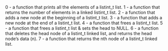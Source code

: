 0 - a function that prints all the elements of a listint_t list.
1 - a function that returns the number of elements in a linked listint_t list.
2 - a function that adds a new node at the beginning of a listint_t list.
3 - a function that adds a new node at the end of a listint_t list.
4 - a function that frees a listint_t list.
5 - a function that frees a listint_t list & sets the head to NULL.
6 - a function that deletes the head node of a listint_t linked list, and returns the head node’s data (n).
7 - a function that returns the nth node of a listint_t linked list.